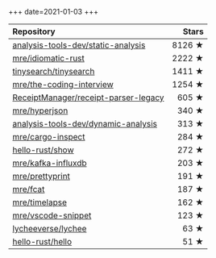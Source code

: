 +++
date=2021-01-03
+++

| Repository | Stars |
| :--------- | ----: |
| [analysis-tools-dev/static-analysis](https://github.com/analysis-tools-dev/static-analysis) | 8126 ★ |
| [mre/idiomatic-rust](https://github.com/mre/idiomatic-rust) | 2222 ★ |
| [tinysearch/tinysearch](https://github.com/tinysearch/tinysearch) | 1411 ★ |
| [mre/the-coding-interview](https://github.com/mre/the-coding-interview) | 1254 ★ |
| [ReceiptManager/receipt-parser-legacy](https://github.com/ReceiptManager/receipt-parser-legacy) | 605 ★ |
| [mre/hyperjson](https://github.com/mre/hyperjson) | 340 ★ |
| [analysis-tools-dev/dynamic-analysis](https://github.com/analysis-tools-dev/dynamic-analysis) | 313 ★ |
| [mre/cargo-inspect](https://github.com/mre/cargo-inspect) | 284 ★ |
| [hello-rust/show](https://github.com/hello-rust/show) | 272 ★ |
| [mre/kafka-influxdb](https://github.com/mre/kafka-influxdb) | 203 ★ |
| [mre/prettyprint](https://github.com/mre/prettyprint) | 191 ★ |
| [mre/fcat](https://github.com/mre/fcat) | 187 ★ |
| [mre/timelapse](https://github.com/mre/timelapse) | 162 ★ |
| [mre/vscode-snippet](https://github.com/mre/vscode-snippet) | 123 ★ |
| [lycheeverse/lychee](https://github.com/lycheeverse/lychee) | 63 ★ |
| [hello-rust/hello](https://github.com/hello-rust/hello) | 51 ★ |
